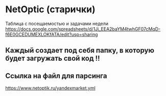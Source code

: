 # NetOptic (старички)

Таблица с посещаемостью и задачами недели 
https://docs.google.com/spreadsheets/d/1Ji_EEA2baYM4twhGF07cMqD-f6E0GCEDUMEXLOKfATA/edit?usp=sharing


## Каждый создает под себя папку, в которую будет загружать свой код !!

## Ссылка на файл для парсинга
https://www.netoptik.ru/yandexmarket.yml
